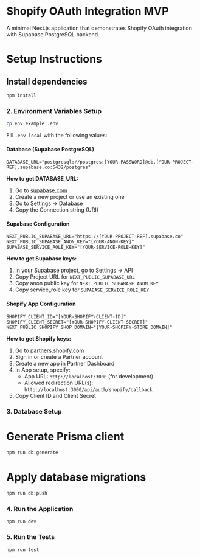 # Shopify OAuth Integration MVP

A minimal Next.js application that demonstrates Shopify OAuth integration with Supabase PostgreSQL backend.

# Setup Instructions

## Install dependencies

```bash
npm install
```

### 2. Environment Variables Setup

```bash
cp env.example .env
```

Fill `.env.local` with the following values:

#### Database (Supabase PostgreSQL)

```env
DATABASE_URL="postgresql://postgres:[YOUR-PASSWORD]@db.[YOUR-PROJECT-REF].supabase.co:5432/postgres"
```

**How to get DATABASE_URL:**

1. Go to [supabase.com](https://supabase.com)
2. Create a new project or use an existing one
3. Go to Settings → Database
4. Copy the Connection string (URI)

#### Supabase Configuration

```env
NEXT_PUBLIC_SUPABASE_URL="https://[YOUR-PROJECT-REF].supabase.co"
NEXT_PUBLIC_SUPABASE_ANON_KEY="[YOUR-ANON-KEY]"
SUPABASE_SERVICE_ROLE_KEY="[YOUR-SERVICE-ROLE-KEY]"
```

**How to get Supabase keys:**

1. In your Supabase project, go to Settings → API
2. Copy Project URL for `NEXT_PUBLIC_SUPABASE_URL`
3. Copy anon public key for `NEXT_PUBLIC_SUPABASE_ANON_KEY`
4. Copy service_role key for `SUPABASE_SERVICE_ROLE_KEY`

#### Shopify App Configuration

```env
SHOPIFY_CLIENT_ID="[YOUR-SHOPIFY-CLIENT-ID]"
SHOPIFY_CLIENT_SECRET="[YOUR-SHOPIFY-CLIENT-SECRET]"
NEXT_PUBLIC_SHOPIFY_SHOP_DOMAIN="[YOUR-SHOPIFY-STORE_DOMAIN]"
```

**How to get Shopify keys:**

1. Go to [partners.shopify.com](https://partners.shopify.com)
2. Sign in or create a Partner account
3. Create a new app in Partner Dashboard
4. In App setup, specify:
   - App URL: `http://localhost:3000` (for development)
   - Allowed redirection URL(s): `http://localhost:3000/api/auth/shopify/callback`
5. Copy Client ID and Client Secret

### 3. Database Setup

# Generate Prisma client

```bash
npm run db:generate
```

# Apply database migrations

```bash
npm run db:push
```

### 4. Run the Application

```bash
npm run dev
```

### 5. Run the Tests

```bash
npm run test
```
